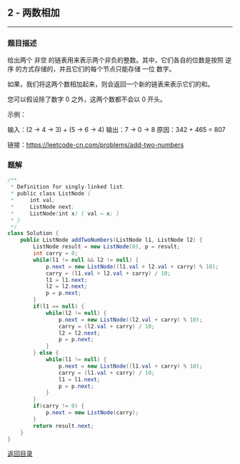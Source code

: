 ## **2 - 两数相加**
------------------

### **题目描述**
给出两个 非空 的链表用来表示两个非负的整数。其中，它们各自的位数是按照 逆序 的方式存储的，并且它们的每个节点只能存储 一位 数字。

如果，我们将这两个数相加起来，则会返回一个新的链表来表示它们的和。

您可以假设除了数字 0 之外，这两个数都不会以 0 开头。

示例：

输入：(2 -> 4 -> 3) + (5 -> 6 -> 4)
输出：7 -> 0 -> 8
原因：342 + 465 = 807  

链接：https://leetcode-cn.com/problems/add-two-numbers

### **题解**
``` java
/**
 * Definition for singly-linked list.
 * public class ListNode {
 *     int val;
 *     ListNode next;
 *     ListNode(int x) { val = x; }
 * }
 */
class Solution {
    public ListNode addTwoNumbers(ListNode l1, ListNode l2) {
        ListNode result = new ListNode(0), p = result;
        int carry = 0;
        while(l1 != null && l2 != null) {
            p.next = new ListNode((l1.val + l2.val + carry) % 10);
            carry = (l1.val + l2.val + carry) / 10;
            l1 = l1.next;
            l2 = l2.next;
            p = p.next;
        }
        if(l1 == null) {
            while(l2 != null) {
                p.next = new ListNode((l2.val + carry) % 10);
                carry = (l2.val + carry) / 10;
                l2 = l2.next;
                p = p.next;
            }
        } else {
            while(l1 != null) {
                p.next = new ListNode((l1.val + carry) % 10);
                carry = (l1.val + carry) / 10;
                l1 = l1.next;
                p = p.next;
            }
        }
        if(carry != 0) {
            p.next = new ListNode(carry);
        }
        return result.next;
    }
}
```

[返回目录](https://maxwell-l.github.io/WriteSomething/something/leetcode)